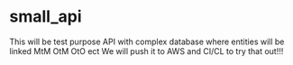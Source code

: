 # small_api
This will be test purpose API with complex database where entities will be linked MtM OtM OtO ect
We will push it to AWS and CI/CL to try that out!!!
